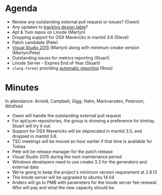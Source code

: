 Agenda
======

* Review any outstanding external pull request or issues? (Owen)
* Any updates to [tracking design table](https://github.com/mantidproject/documents/blob/master/Project-Management/TechnicalSteeringCommittee/reports/TSC-TrackingDesignProposals.md)? 
* Apt & Yum repos on Linode (Martyn)
* Dropping support for OSX Mavericks in mantid 3.6 (Steve)
* Patch candidate (Pete)
* [Visual Studio 2015](https://github.com/mantidproject/documents/blob/master/Design/VisualStudio-2015.md) (Martyn) along with minimum cmake version (Martyn/Pete)
* Outstanding issues for metrics reporting (Stuart)
* Linode Server - Expires End of Year (Stuart)
* `clang-format` providing [automatic reporting](http://builds.mantidproject.org/view/All/job/master_clang-format/) (Ross)

Minutes
=======

In attendance: Arnold, Campbell, Gigg, Hahn, Markvarsden, Peterson, Whitfield

* Owen will handle the outstanding external pull request
* For apt/yum repositories, the group is showing a preference for bintray. Stuart will try it out.
* Support for OSX Mavericks will be deprecated in mantid 3.5, and dropped in mantid 3.6.
* TSC meetings will be moved an hour earlier if that time is available for Tobias
* Pete will be release manager for the patch release
* Visual Studio 2015 during the next maintenance period
* Windows developers need to use cmake 3.3 for the generators and external data
* We're going to keep the project's minimum version requirement at 2.8.12
* The linode server will be upgraded to ubuntu 14.04
* Anders will go to PMB with parameters for the linode server fee renewal. Who will pay and what the new capacity should be.
